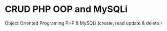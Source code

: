 # CRUD PHP OOP and MySQLi
Object Oriented Programing PHP &amp; MySQLi (create, read update &amp; delete )
